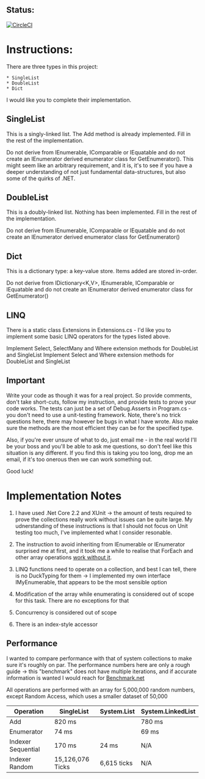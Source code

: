 ## Status:
[![CircleCI](https://circleci.com/gh/VladimirAkopyan/DevTest.svg?style=svg)](https://circleci.com/gh/VladimirAkopyan/DevTest)

# Instructions:

There are three types in this project:

	* SingleList
	* DoubleList
	* Dict

I would like you to complete their implementation.

## SingleList

This is a singly-linked list.  The Add method is already implemented.  Fill in 
the rest of the implementation.

Do not derive from IEnumerable<T>, IComparable<T> or IEquatable<T> and do not 
create an IEnumerator<T> derived enumerator class for GetEnumerator().  This
might seem like an arbitrary requirement, and it is, it's to see if you have 
a deeper understanding of not just fundamental data-structures, but also some
of the quirks of .NET.

## DoubleList

This is a doubly-linked list.  Nothing has been implemented.  Fill in 
the rest of the implementation.

Do not derive from IEnumerable<T>, IComparable<T> or IEquatable<T> and do not 
create an IEnumerator<T> derived enumerator class for GetEnumerator()


## Dict

This is a dictionary type: a key-value store.  Items added are stored in-order.

Do not derive from IDictionary<K,V>, IEnumerable<T>, IComparable<T> or IEquatable<T> 
and do not create an IEnumerator<T> derived enumerator class for GetEnumerator()


## LINQ

There is a static class Extensions in Extensions.cs - I'd like you to implement some 
basic LINQ operators for the types listed above.

Implement Select, SelectMany and Where extension methods for DoubleList and SingleList
Implement Select and Where extension methods for DoubleList and SingleList

## Important

Write your code as though it was for a real project.  So provide comments, don't take 
short-cuts, follow my instruction, and provide tests to prove your code works.  The 
tests can just be a set of Debug.Asserts in Program.cs - you don't need to use a 
unit-testing framework.  Note, there's no trick questions here, there may however be
bugs in what I have wrote.  Also make sure the methods are the most efficient they can
be for the specified type.

Also, if you're ever unsure of what to do, just email me - in the real world I'll be 
your boss and you'll be able to ask me questions, so don't feel like this situation 
is any different.  If you find this is taking you too long, drop me an email, if it's 
too onerous then we can work something out.

Good luck!


# Implementation Notes
	
1. I have used .Net Core 2.2 and XUnit -> the amount of tests required to prove the collections really work without issues can be quite large. My udnerstanding of these instructions is that I should not focus on Unit testing too much, I've implemented what I consider resonable. 

2. The instruction to avoid inheriting from IEnumerable<T> or IEnumerator surprised me at first, and it took me a while to realise that ForEach and other array operations [work without it](https://blogs.msdn.microsoft.com/kcwalina/2007/07/18/duck-notation/). 
	
3. LINQ functions need to operate on a collection, and best I can tell, there is no DuckTyping for them -> I implemented my own interface IMyEnumerable, that appears to be the most sensible option
	
4. Modification of the array while enumerating is considered out of scope for this task. There are no exceptions for that 
	
5. Concurrency is considered out of scope 

6. There is an index-style accessor 


##  Performance 
I wanted to compare performance with that of system collections to make sure it's roughly on par. 
The performance numbers here are only a rough guide -> this "benchmark" does not have multiple iterations, and if accurate information is wanted I would reach for [Benchmark.net](https://github.com/dotnet/BenchmarkDotNet)

All operations are performed with an array for 5,000,000 random numbers, except Random Access, which uses a smaller dataset of 50,000

|Operation           | SingleList         | System.List  | System.LinkedList  | 
|--------------------|--------------------|--------------|--------------------|
| Add		         |    820 ms          |              |   780 ms          |   
| Enumerator         |   74 ms			  |              |    69 ms           |
| Indexer Sequential |   170 ms           |     24 ms    |     N/A            |
| Indexer Random	 |  15,126,076 Ticks  |  6,615 ticks |     N/A            |

